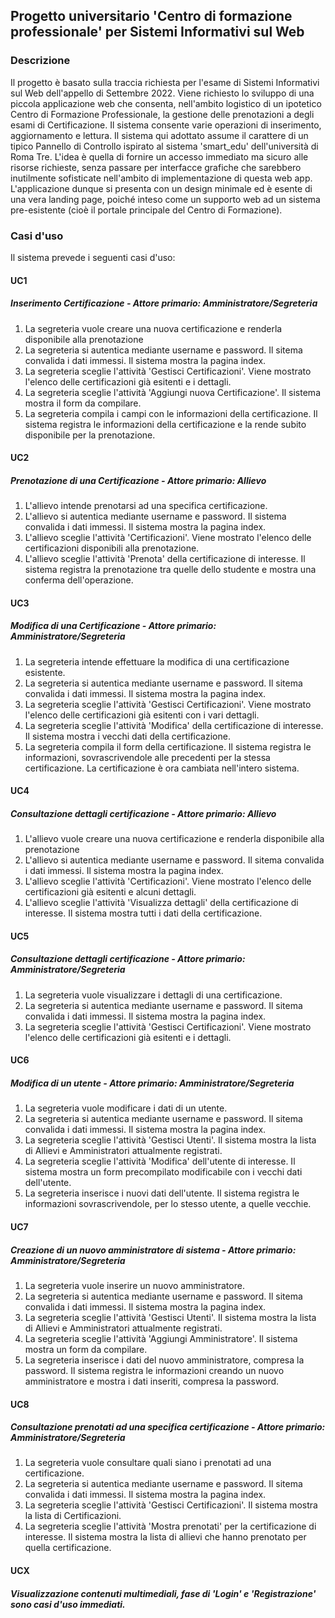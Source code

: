 ## Progetto universitario 'Centro di formazione professionale' per Sistemi Informativi sul Web
### Descrizione
Il progetto è basato sulla traccia richiesta per l'esame di Sistemi Informativi sul Web dell'appello di Settembre 2022. Viene richiesto lo sviluppo di una piccola applicazione web che consenta, nell'ambito logistico di un ipotetico Centro di Formazione Professionale, la gestione delle prenotazioni a degli esami di Certificazione.
Il sistema consente varie operazioni di inserimento, aggiornamento e lettura. Il sistema qui adottato assume il carattere di un tipico Pannello di Controllo ispirato al sistema 'smart_edu' dell'università di Roma Tre. L'idea è quella di fornire un accesso immediato ma sicuro alle risorse richieste, senza passare per interfacce grafiche che sarebbero inutilmente sofisticate nell'ambito di implementazione di questa web app.
L'applicazione dunque si presenta con un design minimale ed è esente di una vera landing page, poiché inteso come un supporto web ad un sistema pre-esistente (cioè il portale principale del Centro di Formazione).
### Casi d'uso
Il sistema prevede i seguenti casi d'uso:
#### UC1
##### Inserimento Certificazione - Attore primario: Amministratore/Segreteria
1. La segreteria vuole creare una nuova certificazione e renderla disponibile alla prenotazione
2. La segreteria si autentica mediante username e password. Il sitema convalida i dati immessi. Il sistema mostra la pagina index.
3. La segreteria sceglie l'attività 'Gestisci Certificazioni'. Viene mostrato l'elenco delle certificazioni già esitenti e i dettagli.
4. La segreteria sceglie l'attività 'Aggiungi nuova Certificazione'. Il sistema mostra il form da compilare.
5. La segreteria compila i campi con le informazioni della certificazione. Il sistema registra le informazioni della certificazione e la rende subito disponibile per la prenotazione.
#### UC2
##### Prenotazione di una Certificazione - Attore primario: Allievo
1. L'allievo intende prenotarsi ad una specifica certificazione.
2. L'allievo si autentica mediante username e password. Il sistema convalida i dati immessi. Il sistema mostra la pagina index.
3. L'allievo sceglie l'attività 'Certificazioni'. Viene mostrato l'elenco delle certificazioni disponibili alla prenotazione.
4. L'allievo sceglie l'attività 'Prenota' della certificazione di interesse. Il sistema registra la prenotazione tra quelle dello studente e mostra una conferma dell'operazione.
#### UC3
##### Modifica di una Certificazione - Attore primario: Amministratore/Segreteria
1. La segreteria intende effettuare la modifica di una certificazione esistente.
2. La segreteria si autentica mediante username e password. Il sitema convalida i dati immessi. Il sistema mostra la pagina index.
3. La segreteria sceglie l'attività 'Gestisci Certificazioni'. Viene mostrato l'elenco delle certificazioni già esitenti con i vari dettagli.
4. La segreteria sceglie l'attività 'Modifica' della certificazione di interesse. Il sistema mostra i vecchi dati della certificazione.
5. La segreteria compila il form della certificazione. Il sistema registra le informazioni, sovrascrivendole alle precedenti per la stessa certificazione. La certificazione è ora cambiata nell'intero sistema.
#### UC4
##### Consultazione dettagli certificazione - Attore primario: Allievo
1. L'allievo vuole creare una nuova certificazione e renderla disponibile alla prenotazione
2. L'allievo si autentica mediante username e password. Il sitema convalida i dati immessi. Il sistema mostra la pagina index.
3. L'allievo sceglie l'attività 'Certificazioni'. Viene mostrato l'elenco delle certificazioni già esitenti e alcuni dettagli.
4. L'allievo sceglie l'attività 'Visualizza dettagli' della certificazione di interesse. Il sistema mostra tutti i dati della certificazione.
#### UC5
##### Consultazione dettagli certificazione - Attore primario: Amministratore/Segreteria
1. La segreteria vuole visualizzare i dettagli di una certificazione.
2. La segreteria si autentica mediante username e password. Il sitema convalida i dati immessi. Il sistema mostra la pagina index.
3. La segreteria sceglie l'attività 'Gestisci Certificazioni'. Viene mostrato l'elenco delle certificazioni già esitenti e i dettagli.
#### UC6
##### Modifica di un utente - Attore primario: Amministratore/Segreteria
1. La segreteria vuole modificare i dati di un utente.
2. La segreteria si autentica mediante username e password. Il sitema convalida i dati immessi. Il sistema mostra la pagina index.
3. La segreteria sceglie l'attività 'Gestisci Utenti'. Il sistema mostra la lista di Allievi e Amministratori attualmente registrati.
4. La segreteria sceglie l'attività 'Modifica' dell'utente di interesse. Il sistema mostra un form precompilato modificabile con i vecchi dati dell'utente.
5. La segreteria inserisce i nuovi dati dell'utente. Il sistema registra le informazioni sovrascrivendole, per lo stesso utente, a quelle vecchie.
#### UC7
##### Creazione di un nuovo amministratore di sistema - Attore primario: Amministratore/Segreteria
1. La segreteria vuole inserire un nuovo amministratore.
2. La segreteria si autentica mediante username e password. Il sitema convalida i dati immessi. Il sistema mostra la pagina index.
3. La segreteria sceglie l'attività 'Gestisci Utenti'. Il sistema mostra la lista di Allievi e Amministratori attualmente registrati.
4. La segreteria sceglie l'attività 'Aggiungi Amministratore'. Il sistema mostra un form da compilare.
5. La segreteria inserisce i dati del nuovo amministratore, compresa la password. Il sistema registra le informazioni creando un nuovo amministratore e mostra i dati inseriti, compresa la password.
#### UC8
##### Consultazione prenotati ad una specifica certificazione - Attore primario: Amministratore/Segreteria
1. La segreteria vuole consultare quali siano i prenotati ad una certificazione.
2. La segreteria si autentica mediante username e password. Il sitema convalida i dati immessi. Il sistema mostra la pagina index.
3. La segreteria sceglie l'attività 'Gestisci Certificazioni'. Il sistema mostra la lista di Certificazioni.
4. La segreteria sceglie l'attività 'Mostra prenotati' per la certificazione di interesse. Il sistema mostra la lista di allievi che hanno prenotato per quella certificazione.
#### UCX
##### Visualizzazione contenuti multimediali, fase di 'Login' e 'Registrazione' sono casi d'uso immediati.

